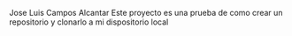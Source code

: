 Jose Luis Campos Alcantar
Este proyecto es una prueba de como crear un repositorio y clonarlo a mi dispositorio local